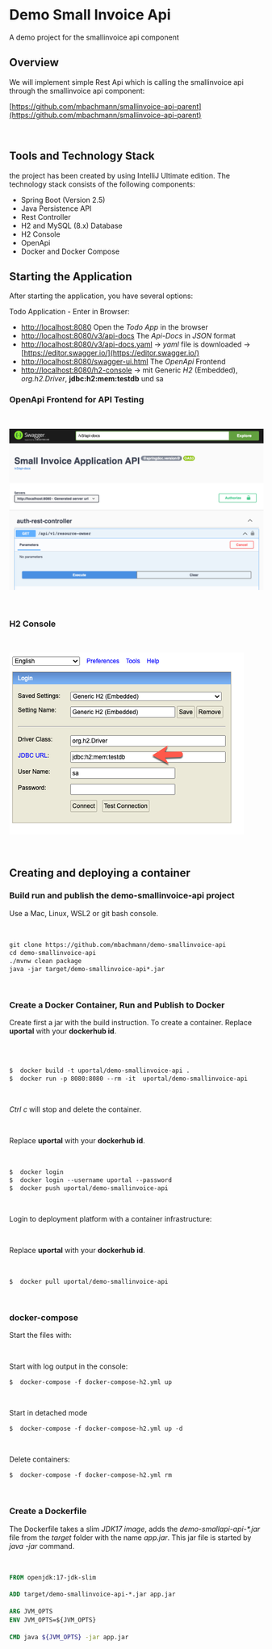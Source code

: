 # Demo Small Invoice Api

A demo project for the smallinvoice api component


## Overview

We will implement simple Rest Api which is calling the smallinvoice api through the smallinvoice api component:

[https://github.com/mbachmann/smallinvoice-api-parent](https://github.com/mbachmann/smallinvoice-api-parent)


<br/>

## Tools and Technology Stack

the project has been created by using IntelliJ Ultimate edition.
The technology stack consists of the following components:

- Spring Boot (Version 2.5)
- Java Persistence API
- Rest Controller
- H2 and MySQL (8.x) Database
- H2 Console
- OpenApi
- Docker and Docker Compose


## Starting the Application

After starting the application, you have several options:

Todo Application - Enter in Browser:

- [http://localhost:8080](http://localhost:8080) Open the _Todo App_ in the browser
- [http://localhost:8080/v3/api-docs](http://localhost:8080/v3/api-docs) The _Api-Docs_ in _JSON_ format
- [http://localhost:8080/v3/api-docs.yaml](http://localhost:8080/v3/api-docs.yaml) -> _yaml_ file is downloaded -> [https://editor.swagger.io/](https://editor.swagger.io/)
- [http://localhost:8080/swagger-ui.html](http://localhost:8080/swagger-ui.html) The _OpenApi_ Frontend
- [http://localhost:8080/h2-console](http://localhost:8080/h2-console)  -> mit Generic _H2_ (Embedded), _org.h2.Driver_, **jdbc:h2:mem:testdb** und sa

### OpenApi Frontend for API Testing

<br/>

![open-api.png](readme/open-api.png)

<br/>

### H2 Console

<br/>

![h2-console.png](readme/h2-console.png)

<br/>

## Creating and deploying a container

### Build run and publish the demo-smallinvoice-api project

Use a Mac, Linux, WSL2 or git bash console.

<br/>

```
git clone https://github.com/mbachmann/demo-smallinvoice-api
cd demo-smallinvoice-api
./mvnw clean package
java -jar target/demo-smallinvoice-api*.jar
```

<br/>

###  Create a Docker Container, Run and Publish to Docker

Create first a jar with the build instruction. To create a container. Replace **uportal** with your **dockerhub id**.

<br/>

```

$  docker build -t uportal/demo-smallinvoice-api .
$  docker run -p 8080:8080 --rm -it  uportal/demo-smallinvoice-api
```

<br/>

_Ctrl c_ will stop and delete the container.

<br/>

Replace **uportal** with your **dockerhub id**.

<br/>

```
$  docker login
$  docker login --username uportal --password 
$  docker push uportal/demo-smallinvoice-api
```
<br/>

Login to deployment platform with a container infrastructure:

<br/>

Replace **uportal** with your **dockerhub id**.

<br/>

```
$  docker pull uportal/demo-smallinvoice-api
```

<br/>

###  docker-compose

Start the files with:

<br/>

Start with log output in the console:

```
$  docker-compose -f docker-compose-h2.yml up
```

<br/>

Start in detached mode

```
$  docker-compose -f docker-compose-h2.yml up -d
```

<br/>

Delete containers:

```
$  docker-compose -f docker-compose-h2.yml rm
```

<br/>

### Create a Dockerfile

The Dockerfile takes a slim _JDK17 image_, adds the _demo-smallapi-api-*.jar_ file from the _target_ folder with the name _app.jar_. This jar file is started by _java -jar_ command.

<br/>

```dockerfile
FROM openjdk:17-jdk-slim

ADD target/demo-smallinvoice-api-*.jar app.jar

ARG JVM_OPTS
ENV JVM_OPTS=${JVM_OPTS}

CMD java ${JVM_OPTS} -jar app.jar


```

<br/>

